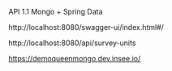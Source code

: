 API 1.1 Mongo + Spring Data


http://localhost:8080/swagger-ui/index.html#/

http://localhost:8080/api/survey-units

https://demoqueenmongo.dev.insee.io/